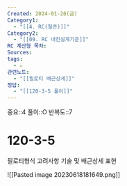```yaml
---
Created: 2024-01-26(금)
Category1:
  - "[[4. RC(철콘)]]"
Category2:
  - "[[09. RC 내진설계기준]]"
RC 계산형 목차: 
Sources: 
tags:
  - ✏️
관련노트:
  - "[[필로티 배근상세]]"
정답:
  - "[[120-3-5 풀이]]"
---
```

중요::4
풀이::O
반복도::7

#  120-3-5


필로티형식 고려사항 기술 및 배근상세 표현

![[Pasted image 20230618181649.png]]